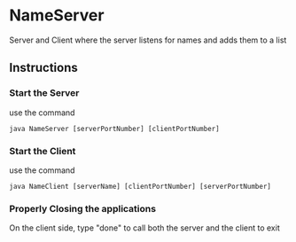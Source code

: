 # NameServer
Server and Client where the server listens for names and adds them to a list


## Instructions
### Start the Server
use the command 
```
java NameServer [serverPortNumber] [clientPortNumber]
```

### Start the Client
use the command
```
java NameClient [serverName] [clientPortNumber] [serverPortNumber]
```

### Properly Closing the applications
On the client side, type "done" to call both the server and the client to exit